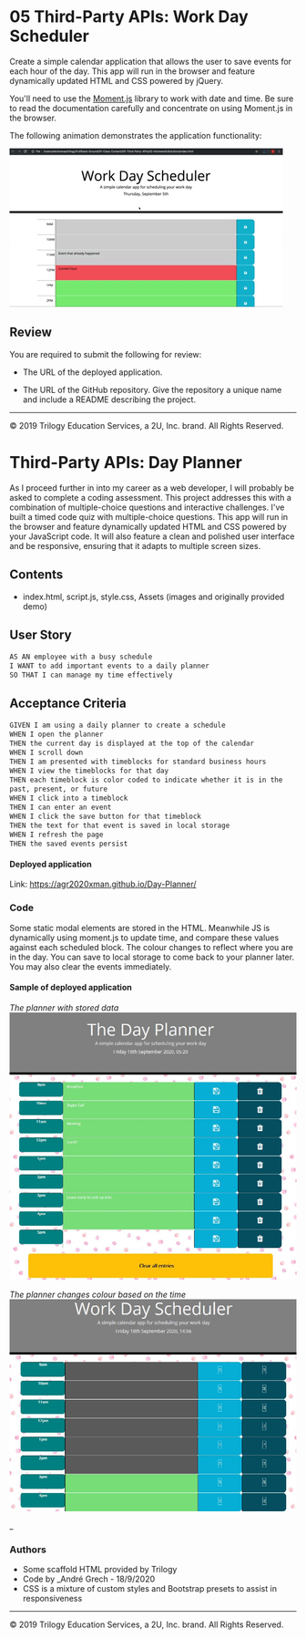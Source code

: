 # 05 Third-Party APIs: Work Day Scheduler

Create a simple calendar application that allows the user to save events for each hour of the day. This app will run in the browser and feature dynamically updated HTML and CSS powered by jQuery.

You'll need to use the [Moment.js](https://momentjs.com/) library to work with date and time. Be sure to read the documentation carefully and concentrate on using Moment.js in the browser.

The following animation demonstrates the application functionality:

![day planner demo](./Assets/05-third-party-apis-homework-demo.gif)

## Review

You are required to submit the following for review:

- The URL of the deployed application.

- The URL of the GitHub repository. Give the repository a unique name and include a README describing the project.

---

© 2019 Trilogy Education Services, a 2U, Inc. brand. All Rights Reserved.

# Third-Party APIs: Day Planner

As I proceed further in into my career as a web developer, I will probably be asked to complete a coding assessment. This project addresses this with a combination of multiple-choice questions and interactive challenges. I've built a timed code quiz with multiple-choice questions. This app will run in the browser and feature dynamically updated HTML and CSS powered by your JavaScript code. It will also feature a clean and polished user interface and be responsive, ensuring that it adapts to multiple screen sizes.

## Contents

- index.html, script.js, style.css, Assets (images and originally provided demo)

## User Story

```
AS AN employee with a busy schedule
I WANT to add important events to a daily planner
SO THAT I can manage my time effectively
```

## Acceptance Criteria

```
GIVEN I am using a daily planner to create a schedule
WHEN I open the planner
THEN the current day is displayed at the top of the calendar
WHEN I scroll down
THEN I am presented with timeblocks for standard business hours
WHEN I view the timeblocks for that day
THEN each timeblock is color coded to indicate whether it is in the past, present, or future
WHEN I click into a timeblock
THEN I can enter an event
WHEN I click the save button for that timeblock
THEN the text for that event is saved in local storage
WHEN I refresh the page
THEN the saved events persist
```

#### Deployed application

Link: https://agr2020xman.github.io/Day-Planner/

### Code

Some static modal elements are stored in the HTML. Meanwhile JS is dynamically using moment.js to update time, and compare these values against each scheduled block. The colour changes to reflect where you are in the day. You can save to local storage to come back to your planner later. You may also clear the events immediately.

#### Sample of deployed application

_The planner with stored data_
![](Assets/with_storage.JPG)

_The planner changes colour based on the time_
![](Assets/withFuturePast.JPG)

\_

### Authors

- Some scaffold HTML provided by Trilogy
- Code by \_Andr&eacute; Grech - 18/9/2020
- CSS is a mixture of custom styles and Bootstrap presets to assist in responsiveness

---

© 2019 Trilogy Education Services, a 2U, Inc. brand. All Rights Reserved.
